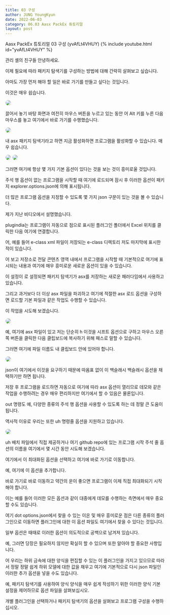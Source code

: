 ```yaml
---
title: 03 구성
author: JUNG YoungKyun
date: 2022-06-03
category: 06.03 Aasx PackEx 튜토리얼
layout: post
---
```


Aasx PackEx 튜토리얼 03 구성 (yvAfLt4VHUY)
{% include youtube.html id="yvAfLt4VHUY" %}

관리 셸의 친구들 안녕하세요. 

이제 필요에 따라 패키지 탐색기를 구성하는 방법에 대해 간략히 살펴보고 싶습니다. 

아마도 가장 먼저 해야 할 일은 바로 가기를 만들고 싶다는 것입니다. 

이것은 매우 쉽습니다. 

<img src="../images/aas/2022-06-03/20220607161909.png" style="border-radius: 10px; border: 1px solid #eaeaea;"/>

끌어서 놓기 바탕 화면과 여전히 마우스 버튼을 누르고 있는 동안 어 Alt 키를 누른 다음 마우스를 놓고 여기에서 바로 가기를 수행했습니다. 

<img src="../images/aas/2022-06-03/20220607162058.png" style="border-radius: 10px; border: 1px solid #eaeaea;"/>

내 asx 패키지 탐색기라고 하면 지금 활성화하면 프로그램을 활성화할 수 있습니다. 매우 쉽습니다. 

<img src="../images/aas/2022-06-03/20220607162211.png" style="border-radius: 10px; border: 1px solid #eaeaea;"/>

<img src="../images/aas/2022-06-03/20220607162309.png" style="border-radius: 10px; border: 1px solid #eaeaea;"/>

그러면 여기에 항상 몇 가지 기본 옵션이 있다는 것을 보는 것이 흥미로울 것입니다.

주석 행 옵션이 없는 프로그램을 시작할 때 여기에 로드되며 잠시 후 이러한 옵션이 패키지 explorer.options.json에 의해 표시됩니다.

더 많은 프로그램 옵션을 지정할 수 있도록 몇 가지 json 구문이 있는 것을 볼 수 있습니다. 

제가 지난 비디오에서 설명했습니다. 

plugindia는 프로그램이 자동으로 점으로 표시된 플러그인 폴더에서 Excel 위치를 클릭한 다음 여기에 연결합니다. 

어, 예를 들어 e-class xml 파일이 저장되는 e-class 디렉토리 저도 마지막에 표시한 적이 있습니다. 

어 보고 저장소로 전달 콘텐츠 영역 내에서 프로그램을 시작할 때 기본적으로 여기에 표시되는 내용과 여기에 매우 흥미로운 새로운 옵션이 있을 수 있습니다. 

이 설정이 로 설정되면 패키지 탐색기가 asx를 저장하는 새로운 패러다임에서 사용하고 있습니다. 

그리고 과거보다 더 이상 asx 파일을 파괴하고 여기에 적절한 asx 로드 옵션을 구성하면 로드할 기본 파일과 같은 작업도 수행할 수 있습니다. 

이 작업을 시도해 보겠습니다. 

<img src="../images/aas/2022-06-03/20220607163845.png" style="border-radius: 10px; border: 1px solid #eaeaea;"/>

예, 여기에 asx 파일이 있고 저는 단순히 h 이것을 시프트 옵션으로 구하고 마우스 오른쪽 버튼을 클릭한 다음 클립보드에 복사하기 위해 패스로 말할 수 있습니다. 

그러면 여기에 파일 이름도 내 클립보드 안에 있어야 합니다. 

<img src="../images/aas/2022-06-03/20220607163950.png" style="border-radius: 10px; border: 1px solid #eaeaea;"/>

json이 여기에서 이것을 요구하기 때문에 따옴표 없이 이 백슬래시 백슬래시 옵션을 채택하기만 하면 됩니다.

저장 후 프로그램을 로드하면 자동으로 여기에 따라 asx 옵션이 열리므로 데모와 같은 작업을 수행하려는 경우 매우 편리하지만 여기에서 할 수 있음은 물론입니다. 

out 명령도 예, 다양한 종류의 주석 행 옵션을 사용할 수 있도록 하는 데 정말 큰 도움이 됩니다. 

역사적 이유로 우리는 또한 uh 명령줄 옵션을 지원하고 있습니다. 

<img src="../images/aas/2022-06-03/20220607164114.png" style="border-radius: 10px; border: 1px solid #eaeaea;"/>

uh 배치 파일에서 직접 제공하거나 여기 github repo에 있는 프로그램 시작 주석 줄 옵션의 이름을 여기에서 몇 시간 동안 시도해 보겠습니다. 

여기에서 이 최대화된 옵션을 선택하고 여기에 바로 가기로 이동합니다. 

예, 여기에 이 ​​옵션을 추가합니다. 

바로 가기로 바로 이동하고 약간의 운이 좋으면 프로그램이 이제 직접 최대화되기 시작해야 합니다. 

이는 예를 들어 이러한 모든 옵션과 같이 대중에게 데모를 수행하는 측면에서 매우 중요할 수도 있습니다. 

여기 dot options.json에서 찾을 수 있는 이온 및 매우 흥미로운 점은 다른 종류의 플러그인으로 이동하면 플러그인에 대한 이 옵션 파일도 여기에서 찾을 수 있다는 것입니다. 

일부 옵션은 때때로 이러한 옵션이 의도적으로 공백으로 남겨져 있습니다. 

예, 그러면 당장은 필요하지 않지만 확실히 할 수 있으며 또한 알아야 할 중요한 사항입니다. 

어 우리는 하위 금속에 대한 양식을 편집할 수 있는 이 플러그인을 가지고 있으므로 따라서 정말 정말 쉽게 하위 모델에 대한 값을 채우고 
여기에 기본적으로 다시 json 파일인 이러한 추가 옵션을 넣을 수도 있습니다. 

예, 패키지 탐색기를 사용하여 양식 양식을 매우 쉽게 작성하기 위한 이러한 양식 기본 설정을 제어하므로 옵션 파일을 살펴보십시오. 

개별 플러그인을 선택하거나 패키지 탐색기의 옵션을 살펴보고 프로그램 구성을 수행하십시오.